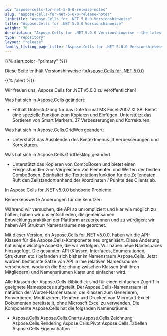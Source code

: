 ```yaml
---
id: "aspose-cells-for-net-5-0-0-release-notes"
slug: "aspose-cells-for-net-5-0-0-release-notes"
linktitle: "Aspose.Cells for .NET 5.0.0 Versionshinweise"
title: "Aspose.Cells for .NET 5.0.0 Versionshinweise"
weight: 70
description: "Aspose.Cells for .NET 5.0.0 Versionshinweise – the latest updates and fixes."
type: "repository"
layout: "release"
family_listing_page_title: "Aspose.Cells for .NET 5.0.0 Versionshinweise"
---
```

{{% alert color="primary" %}} 

 Diese Seite enthält Versionshinweise für[Aspose.Cells for .NET 5.0.0](https://releases.aspose.com/cells/net/new-releases/aspose.cells-for-.net-5.0.0/)

{{% /alert %}} 

 Wir freuen uns, Aspose.Cells for .NET v5.0.0 zu veröffentlichen!

 Was hat sich in Aspose.Cells geändert:

- Enthält Unterstützung für das Dateiformat MS Excel 2007 XLSB.
 Bietet eine spezielle Funktion zum Kopieren und Einfügen.
Unterstützt das Sortieren von Smart Markern.
 37 Verbesserungen und Korrekturen.

 Was hat sich in Aspose.Cells.GridWeb geändert:

- Unterstützt das Ausblenden des Kontextmenüs.
 3 Verbesserungen und Korrekturen.



 Was hat sich in Aspose.Cells.GridDesktop geändert:

- Unterstützt das Kopieren von ComboBoxen und bietet einen Ereignishandler zum Vergleichen von Elementen und Werten der beiden ComboBoxen.
 Beinhaltet die Textrotationsfunktion für die Zellendaten.
 Ruft den Zellstandort anhand der Koordinaten / Punkte des Clients ab.

 In Aspose.Cells for .NET v5.0.0 behobene Probleme.







 Bemerkenswerte Änderungen für die Benutzer:

 Während wir versuchen, die API so unkompliziert und klar wie möglich zu halten, haben wir uns entschieden, die gemeinsamen Entwicklungspraktiken der Plattform anzuerkennen und zu würdigen; wir haben API Struktur/ Namensräume neu geordnet.

Mit dieser Version, dh Aspose.Cells for .NET v5.0.0, haben wir die API-Klassen für die Aspose.Cells-Komponente neu organisiert. Diese Änderung hat einige wichtige Aspekte, die wir verfolgen. Wir haben neue Namespaces hinzugefügt. Die gesamten API (Klassen, Interfaces, Enumerationen, Strukturen etc.) befanden sich bisher im Namensraum Aspose.Cells. Jetzt wurden bestimmte Sätze von API in ihre relativen Namensräume verschoben, wodurch die Beziehung zwischen Klassen (mit ihren Mitgliedern) und Namensräumen klarer und einfacher wird.

 Alle Klassen der Aspose.Cells-Bibliothek sind für einen einfachen Zugriff in geeignete Namespaces aufgeteilt. Der Aspose.Cells-Namensraum ist natürlich der Wurzel-Namensraum, der Klassen zum Generieren, Konvertieren, Modifizieren, Rendern und Drucken von Microsoft-Excel-Dokumenten bereitstellt, ohne Microsoft Excel zu verwenden. Die Komponente Aspose.Cells hat die folgenden Namensräume:

- Aspose.Cells
 Aspose.Cells.Charts
 Aspose.Cells.Zeichnung
 Aspose.Cells.Rendering
 Aspose.Cells.Pivot
 Aspose.Cells.Tabellen
 Aspose.Cells.Eigenschaften
